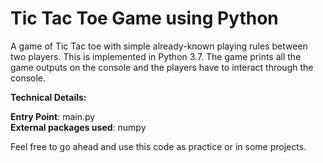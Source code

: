 # Tic Tac Toe Game using Python
A game of Tic Tac toe with simple already-known playing rules between two players. This is implemented in Python 3.7.
The game prints all the game outputs on the console and the players have to interact through the console.

**Technical Details:**

**Entry Point**: main.py  
**External packages used**: numpy  

Feel free to go ahead and use this code as practice or in some projects.

